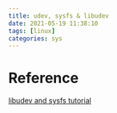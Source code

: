 ```yaml
---
title: udev, sysfs & libudev
date: 2021-05-19 11:38:10
tags: [linux]
categories: sys
---
```


# Reference
[libudev and sysfs tutorial](https://blog.csdn.net/fjb2080/article/details/7528894)
